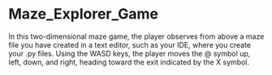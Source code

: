 # Maze_Explorer_Game
 In this two-dimensional maze game, the player observes from above a maze file you have created in a text editor, such as your IDE, where you create your .py files. Using the WASD keys, the player moves the @ symbol up, left, down, and right, heading toward the exit indicated by the X symbol.

